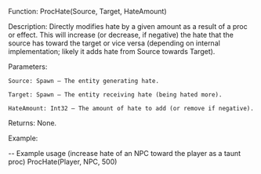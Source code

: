 Function: ProcHate(Source, Target, HateAmount)

Description: Directly modifies hate by a given amount as a result of a proc or effect. This will increase (or decrease, if negative) the hate that the source has toward the target or vice versa (depending on internal implementation; likely it adds hate from Source towards Target).

Parameters:

    Source: Spawn – The entity generating hate.

    Target: Spawn – The entity receiving hate (being hated more).

    HateAmount: Int32 – The amount of hate to add (or remove if negative).

Returns: None.

Example:

-- Example usage (increase hate of an NPC toward the player as a taunt proc)
ProcHate(Player, NPC, 500)
